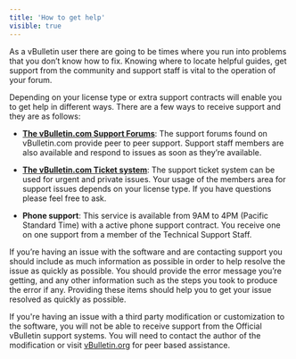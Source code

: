 ```yaml
---
title: 'How to get help'
visible: true
---
```


As a vBulletin user there are going to be times where you run into problems that you don’t know how to fix. Knowing where to locate helpful guides, get support from the community and support staff is vital to the operation of your forum.

Depending on your license type or extra support contracts will enable you to get help in different ways. There are a few ways to receive support and they are as follows:

- **[The vBulletin.com Support Forums](http://www.vbulletin.com/forum)**: The support forums found on vBulletin.com provide peer to peer support. Support staff members are also available and respond to issues as soon as they’re available.

- **[The vBulletin.com Ticket system](https://members.vbulletin.com/membersupport_contactform.php)**: The support ticket system can be used for urgent and private issues. Your usage of the members area for support issues depends on your license type. If you have questions please feel free to ask.

- **Phone support**: This service is available from 9AM to 4PM (Pacific Standard Time) with a active phone support contract. You receive one on one support from a member of the Technical Support Staff.

If you’re having an issue with the software and are contacting support you should include as much information as possible in order to help resolve the issue as quickly as possible. You should provide the error message you’re getting, and any other information such as the steps you took to produce the error if any. Providing these items should help you to get your issue resolved as quickly as possible.

If you're having an issue with a third party modification or customization to the software, you will not be able to receive support from the Official vBulletin support systems. You will need to contact the author of the modification or visit [vBulletin.org](http://www.vbulletin.org/) for peer based assistance.
